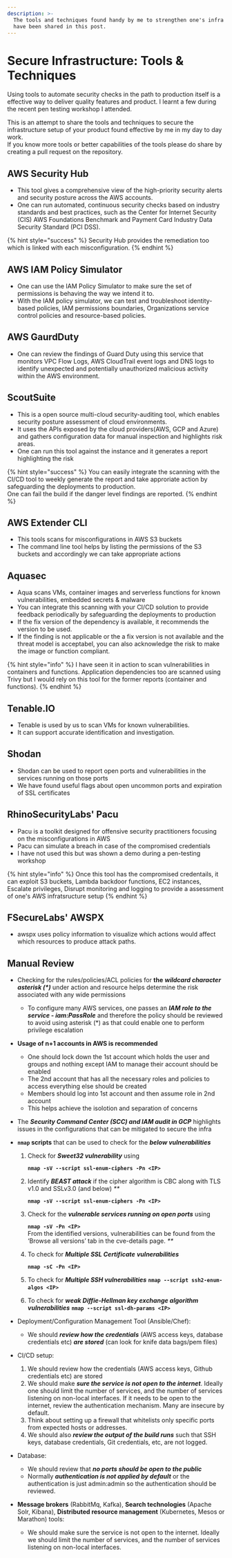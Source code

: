```yaml
---
description: >-
  The tools and techniques found handy by me to strengthen one's infra security
  have been shared in this post.
---
```


# Secure Infrastructure: Tools & Techniques

Using tools to automate security checks in the path to production itself is a effective way to deliver quality features and product. I learnt a few during the recent pen testing workshop I attended.

This is an attempt to share the tools and techniques to secure the infrastructure setup of your product found effective by me in my day to day work.  
If you know more tools or better capabilities of the tools please do share by creating a pull request on the repository.

## AWS Security Hub

* This tool gives  a comprehensive view of the high-priority security alerts and security posture across the AWS accounts.
* One can run automated, continuous security checks based on industry standards and best practices, such as the Center for Internet Security \(CIS\) AWS Foundations Benchmark and Payment Card Industry Data Security Standard \(PCI DSS\).

{% hint style="success" %}
Security Hub provides the remediation too which is linked with each misconfiguration.
{% endhint %}

## AWS IAM Policy Simulator

* One can use the IAM Policy Simulator to make sure the set of permissions is behaving the way we intend it to. 
* With the IAM policy simulator, we can test and troubleshoot identity-based policies, IAM permissions boundaries, Organizations service control policies and resource-based policies.

## AWS GaurdDuty

* One can review the findings of Guard Duty using this service that monitors VPC Flow Logs, AWS CloudTrail event logs and DNS logs to identify unexpected and potentially unauthorized malicious activity within the AWS environment.

## ScoutSuite

* This is a open source multi-cloud security-auditing tool, which enables security posture assessment of cloud environments.
* It uses the APIs exposed by the cloud providers\(AWS, GCP and Azure\) and gathers configuration data for manual inspection and highlights risk areas.
* One can run this tool against the instance and it generates a report highlighting the risk

{% hint style="success" %}
You can easily integrate the scanning with the CI/CD tool to weekly generate the report and take approriate action by safeguarding the deployments to production.  
One can fail the build if the danger level findings are reported.
{% endhint %}

## AWS Extender CLI

* This tools scans for misconfigurations in AWS S3 buckets
* The command line tool helps by listing the permissions of the S3 buckets and accordingly we can take appropriate actions

## Aquasec

* Aqua scans VMs, container images and serverless functions for known vulnerabilities, embedded secrets & malware
* You can integrate this scanning with your CI/CD solution to provide feedback periodically by safeguarding the deployments to production
* If the fix version of the dependency is available, it recommends the version to be used.
* If the finding is not applicable or the a fix version is not available and the threat model is  acceptabel, you can also acknowledge the  risk  to make the image or function compliant.

{% hint style="info" %}
I have seen it in action to scan vulnerabilities in containers and functions. Application dependencies too are scanned using Trivy but I would rely on this tool for the former reports \(container and functions\).
{% endhint %}

## Tenable.IO

* Tenable is used by us to scan VMs for known vulnerabilities.
* It can support accurate identification and investigation.

## **Shodan**

* Shodan can be used to report open ports and vulnerabilities in the services running on those ports
* We have found useful flags about open uncommon ports and expiration of SSL certificates

## RhinoSecurityLabs' Pacu

* Pacu is a toolkit designed for offensive security practitioners focusing on the misconfigurations in AWS
* Pacu can simulate a breach in case of the compromised credentials
* I have not used this but was shown a demo during a pen-testing workshop

{% hint style="info" %}
Once this tool has the compromised credentails, it can exploit S3 buckets, Lambda backdoor functions, EC2 instances, Escalate privileges, Disrupt monitoring and logging to provide a assessment of one's AWS infratsructure setup
{% endhint %}

## FSecureLabs' AWSPX

* awspx uses policy information to visualize which actions would affect which resources to produce attack paths. 

## Manual Review

* Checking for the rules/policies/ACL policies for **the** _**wildcard character asterisk \(\*\)**_  under action and resource helps determine the risk associated with any wide permissions
  * To configure many AWS services, one passes an _**IAM role to the service - iam:PassRole**_ and therefore the policy should be reviewed to avoid using asterisk \(\*\) as that could enable one to perform privilege escalation
* **Usage of n+1 accounts  in AWS is recommended**
  * One should lock down the 1st account which holds the user and groups and nothing except IAM to manage their account should be enabled
  * The 2nd account that has all the necessary roles and policies to access everything else should be created
  * Members should log into 1st account and then  assume role in 2nd account
  * This helps achieve the isolotion and separation of concerns
* The _**Security Command Center \(SCC\) and IAM audit in GCP**_ highlights issues in the configurations that can  be mitigated to secure the infra
* **`nmap` scripts** that can be used to check for the _**below vulnerabilities**_

  1. Check for _**Sweet32 vulnerability**_ using

     **`nmap -sV --script ssl-enum-ciphers -Pn <IP>`**

  2. Identify _**BEAST attack**_ if the cipher algorithm is CBC along with TLS v1.0 and SSLv3.0 \(and below\) _\*\*_

     **`nmap -sV --script ssl-enum-ciphers -Pn <IP>`**

  3. Check for the _**vulnerable services running on open ports**_ using

     **`nmap -sV -Pn <IP>`**  
     From the identified versions, vulnerabilities can be found from the ‘Browse all versions’ tab in the cve-details page. _\*\*_

  4. To check for _**Multiple SSL Certificate**_ _**vulnerabilities**_ 

     **`nmap -sC -Pn <IP>`**

  5. To check for _**Multiple SSH vulnerabilities**_ **`nmap --script ssh2-enum-algos <IP>`** 
  6. To check for _**weak Diffie-Hellman key exchange algorithm**_ _**vulnerabilities**_ **`nmap --script ssl-dh-params <IP>`**

* Deployment/Configuration Management Tool  \(Ansible/Chef\):
  * We should _**review how the credentials**_ \(AWS access keys, database credentials etc\) _**are stored**_ \(can look for knife data bags/pem files\)
* CI/CD setup:
  1. We should review how the credentials \(AWS access keys, Github credentials etc\) are stored
  2. We should make _**sure the service is not open to the internet**_. Ideally one should limit the number of services, and the number of services listening on non-local interfaces. If it needs to be open to the internet, review the authentication mechanism. Many are insecure by default.
  3. Think about setting up a firewall that whitelists only specific ports from expected hosts or addresses.
  4. We should also _**review the output of the build runs**_ such that SSH keys, database credentials, Git credentials, etc, are not logged.
* Database:
  * We should review that _**no ports should be open to the public**_
  * Normally _**authentication is not applied by default**_ or the authentication is just admin:admin so the authentication should be reviewed.
* **Message brokers** \(RabbitMq, Kafka\), **Search technologies** \(Apache Solr, Kibana\), **Distributed resource management** \(Kubernetes, Mesos or Marathon\) tools:
  * We should make sure the service is not open to the internet. Ideally we should limit the number of services, and the number of services listening on non-local interfaces.

